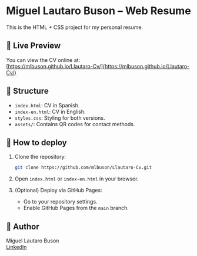 # Miguel Lautaro Buson – Web Resume

This is the HTML + CSS project for my personal resume.

## 🔗 Live Preview

You can view the CV online at:  
[https://mlbuson.github.io/Llautaro-Cv/](https://mlbuson.github.io/Llautaro-Cv/)

## 📁 Structure

- `index.html`: CV in Spanish.
- `index-en.html`: CV in English.
- `styles.css`: Styling for both versions.
- `assets/`: Contains QR codes for contact methods.

## 🚀 How to deploy

1. Clone the repository:
   ```bash
   git clone https://github.com/mlbuson/Llautaro-Cv.git
   ```

2. Open `index.html` or `index-en.html` in your browser.

3. (Optional) Deploy via GitHub Pages:
   - Go to your repository settings.
   - Enable GitHub Pages from the `main` branch.

## 🧾 Author

Miguel Lautaro Buson  
[LinkedIn](https://linkedin.com/in/mlbuson)
